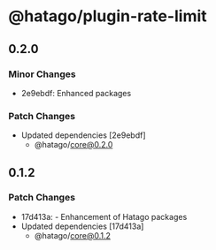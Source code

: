 # @hatago/plugin-rate-limit

## 0.2.0

### Minor Changes

- 2e9ebdf: Enhanced packages

### Patch Changes

- Updated dependencies [2e9ebdf]
  - @hatago/core@0.2.0

## 0.1.2

### Patch Changes

- 17d413a: - Enhancement of Hatago packages
- Updated dependencies [17d413a]
  - @hatago/core@0.1.2
